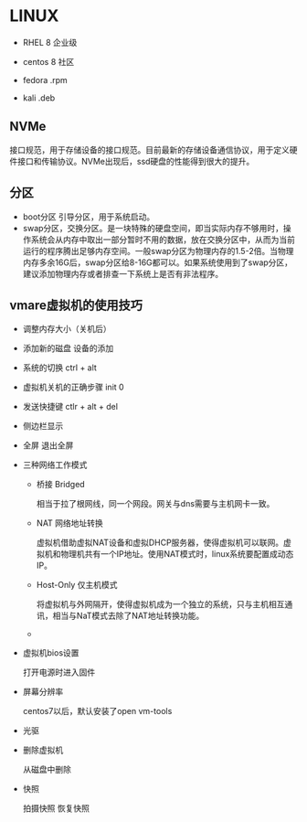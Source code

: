 # LINUX

* RHEL 8 企业级

* centos 8 社区

* fedora     .rpm



* kali   .deb





## NVMe

接口规范，用于存储设备的接口规范。目前最新的存储设备通信协议，用于定义硬件接口和传输协议。NVMe出现后，ssd硬盘的性能得到很大的提升。



## 分区

* boot分区 引导分区，用于系统启动。
* swap分区，交换分区。是一块特殊的硬盘空间，即当实际内存不够用时，操作系统会从内存中取出一部分暂时不用的数据，放在交换分区中，从而为当前运行的程序腾出足够内存空间。一般swap分区为物理内存的1.5-2倍。当物理内存多余16G后，swap分区给8-16G都可以。如果系统使用到了swap分区，建议添加物理内存或者排查一下系统上是否有非法程序。



## vmare虚拟机的使用技巧

* 调整内存大小（关机后）

* 添加新的磁盘 设备的添加

* 系统的切换 ctrl + alt

* 虚拟机关机的正确步骤  init 0

* 发送快捷键 ctlr + alt + del

* 侧边栏显示

* 全屏 退出全屏

* 三种网络工作模式

  * 桥接 Bridged

    相当于拉了根网线，同一个网段。网关与dns需要与主机网卡一致。

  * NAT 网络地址转换

    虚拟机借助虚拟NAT设备和虚拟DHCP服务器，使得虚拟机可以联网。虚拟机和物理机共有一个IP地址。使用NAT模式时，linux系统要配置成动态IP。

  * Host-Only 仅主机模式

    将虚拟机与外网隔开，使得虚拟机成为一个独立的系统，只与主机相互通讯，相当与NaT模式去除了NAT地址转换功能。

  * 

* 虚拟机bios设置

  打开电源时进入固件

* 屏幕分辨率

  centos7以后，默认安装了open vm-tools

* 光驱

* 删除虚拟机

  从磁盘中删除

* 快照

  拍摄快照 恢复快照

  

  

  

  

  

  

  

  

  